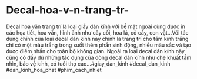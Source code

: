 # Decal-hoa-v-n-trang-tr-
Decal hoa văn trang trí là loại giấy dán kính với bề mặt ngoài cùng được in các họa tiết, hoa văn, hình ảnh như cây cối, hoa lá, cỏ cây, con vật…Với tác dụng chính của loại decal dán kính này chính là trang trí cho tấm kính trắng chỉ có một màu trắng trong suốt thêm phần sinh động, nhiều màu sắc và tạo được điểm nhấn cho toàn bộ không gian. Ngoài ra loại decal dán kính này cũng có đầy đủ những tác dụng của dòng decal dán kính như che khuất tầm nhìn, bảo vệ kính, có tuổi thọ cao…#giay_dan_kinh #decal_dan_kinh #dan_kinh_hoa_phat #phim_cach_nhiet
